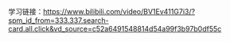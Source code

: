 学习链接：https://www.bilibili.com/video/BV1Ev411G7i3/?spm_id_from=333.337.search-card.all.click&vd_source=c52a6491548814d54a99f3b97b0df55c